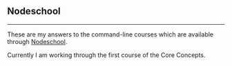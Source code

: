 ## Nodeschool ##

---------------------
These are my answers to the command-line courses which are available through [Nodeschool](http://www.nodeschool.com).

Currently I am working through the first course of the Core Concepts.